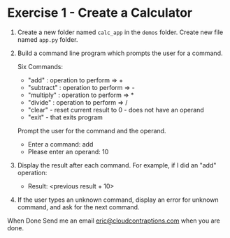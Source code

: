 # Exercise 1 - Create a Calculator

1. Create a new folder named `calc_app` in the `demos` folder. Create new file named `app.py` folder.

2. Build a command line program which prompts the user for a command.

    Six Commands:

    - "add" : operation to perform => +
    - "subtract" : operation to perform => -
    - "multiply" : operation to perform => *
    - "divide" : operation to perform => /
    - "clear" - reset current result to 0 - does not have an operand
    - "exit" - that exits program

    Prompt the user for the command and the operand.

    - Enter a command: add
    - Please enter an operand: 10

3. Display the result after each command. For example, if I did an "add" operation:

    - Result: <previous result + 10>

4. If the user types an unknown command, display an error for unknown command, and ask for the next command.

When Done
Send me an email eric@cloudcontraptions.com when you are done.
